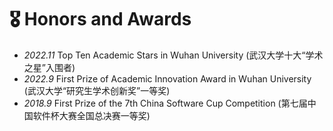 # 🎖 Honors and Awards
- *2022.11* Top Ten Academic Stars in Wuhan University (武汉大学十大“学术之星”入围者)
- *2022.9* First Prize of Academic Innovation Award in Wuhan University (武汉大学“研究生学术创新奖”一等奖)
- *2018.9* First Prize of the 7th China Software Cup Competition (第七届中国软件杯大赛全国总决赛一等奖)